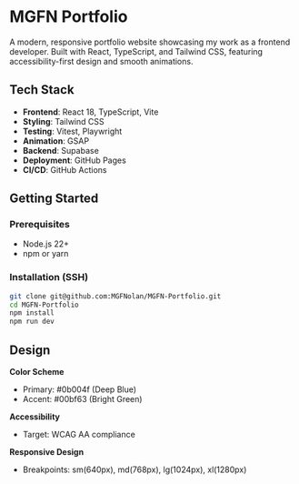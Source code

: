 # MGFN Portfolio

A modern, responsive portfolio website showcasing my work as a frontend developer. Built with React, TypeScript, and Tailwind CSS, featuring accessibility-first design and smooth animations.

## Tech Stack

-   **Frontend**: React 18, TypeScript, Vite
-   **Styling**: Tailwind CSS
-   **Testing**: Vitest, Playwright
-   **Animation**: GSAP
-   **Backend**: Supabase
-   **Deployment**: GitHub Pages
-   **CI/CD**: GitHub Actions

## Getting Started

### Prerequisites

-   Node.js 22+
-   npm or yarn

### Installation (SSH)

```bash
git clone git@github.com:MGFNolan/MGFN-Portfolio.git
cd MGFN-Portfolio
npm install
npm run dev
```

## Design

**Color Scheme**

-   Primary: #0b004f (Deep Blue)
-   Accent: #00bf63 (Bright Green)

**Accessibility**

-   Target: WCAG AA compliance

**Responsive Design**

-   Breakpoints: sm(640px), md(768px), lg(1024px), xl(1280px)
